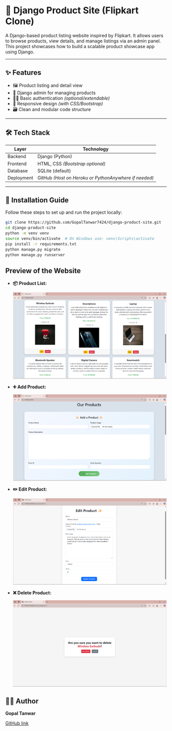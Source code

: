 # 🛒 Django Product Site (Flipkart Clone)

A Django-based product listing website inspired by Flipkart. It allows users to browse products, view details, and manage listings via an admin panel. This project showcases how to build a scalable product showcase app using Django.

---

## ✨ Features

- 🖼️ Product listing and detail view
- 🔐 Django admin for managing products
- 🧑‍💼 Basic authentication *(optional/extendable)*
- 📱 Responsive design *(with CSS/Bootstrap)*
- 🗃️ Clean and modular code structure

---

## 🛠 Tech Stack

| Layer      | Technology           |
|------------|----------------------|
| Backend    | Django (Python)      |
| Frontend   | HTML, CSS *(Bootstrap optional)* |
| Database   | SQLite (default)     |
| Deployment | GitHub *(Host on Heroku or PythonAnywhere if needed)* |

---

## 🚀 Installation Guide

Follow these steps to set up and run the project locally:

```bash
git clone https://github.com/GopalTanwar7424/django-product-site.git
cd django-product-site
python -m venv venv
source venv/bin/activate  # On Windows use: venv\Scripts\activate
pip install -r requirements.txt
python manage.py migrate
python manage.py runserver

```
## Preview of the Website
- **📦 Product List:**
  
  ![Products Page](https://github.com/GopalTanwar7424/django-product-site/blob/master/media/screenshot/Products.png)

- **➕ Add Product:**
  
  ![Add Product](https://github.com/GopalTanwar7424/django-product-site/blob/master/media/screenshot/Add_Product.png)

- **✏️ Edit Product:**
  
  ![Edit Product](https://github.com/GopalTanwar7424/django-product-site/blob/master/media/screenshot/Edit_Product.png)

- **❌ Delete Product:**
  
  ![Delete Product](https://github.com/GopalTanwar7424/django-product-site/blob/master/media/screenshot/Delete_Product.png)

## 🧑‍💻 Author

**Gopal Tanwar**

[GitHub link](https://github.com/GopalTanwar7424)

